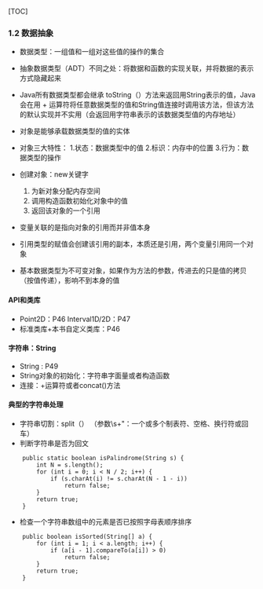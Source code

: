 [TOC]

### 1.2 数据抽象

* 数据类型：一组值和一组对这些值的操作的集合
* 抽象数据类型（ADT）不同之处：将数据和函数的实现关联，并将数据的表示方式隐藏起来
* Java所有数据类型都会继承 toString（）方法来返回用String表示的值，Java会在用 + 运算符将任意数据类型的值和String值连接时调用该方法，但该方法的默认实现并不实用（会返回用字符串表示的该数据类型值的内存地址）
* 对象是能够承载数据类型的值的实体
* 对象三大特性：
	1.状态：数据类型中的值
	2.标识：内存中的位置
	3.行为：数据类型的操作 
* 创建对象：new关键字
	1. 为新对象分配内存空间
	2. 调用构造函数初始化对象中的值
	3. 返回该对象的一个引用

* 变量关联的是指向对象的引用而并非值本身

* 引用类型的赋值会创建该引用的副本，本质还是引用，两个变量引用同一个对象

* 基本数据类型为不可变对象，如果作为方法的参数，传进去的只是值的拷贝（按值传递），影响不到本身的值

#### API和类库
* Point2D：P46    Interval1D/2D：P47
* 标准类库+本书自定义类库：P46

#### 字符串：String
* String : P49
* String对象的初始化：字符串字面量或者构造函数
* 连接：+运算符或者concat()方法

#### 典型的字符串处理
* 字符串切割：split（）  （参数\s+"：一个或多个制表符、空格、换行符或回车）
* 判断字符串是否为回文
```
    public static boolean isPalindrome(String s) {
        int N = s.length();
        for (int i = 0; i < N / 2; i++) {
            if (s.charAt(i) != s.charAt(N - 1 - i))
                return false;
        }
        return true;
    }
```

* 检查一个字符串数组中的元素是否已按照字母表顺序排序
```
    public boolean isSorted(String[] a) {
        for (int i = 1; i < a.length; i++) {
            if (a[i - 1].compareTo(a[i]) > 0)
                return false;
        }
        return true;
    }
```